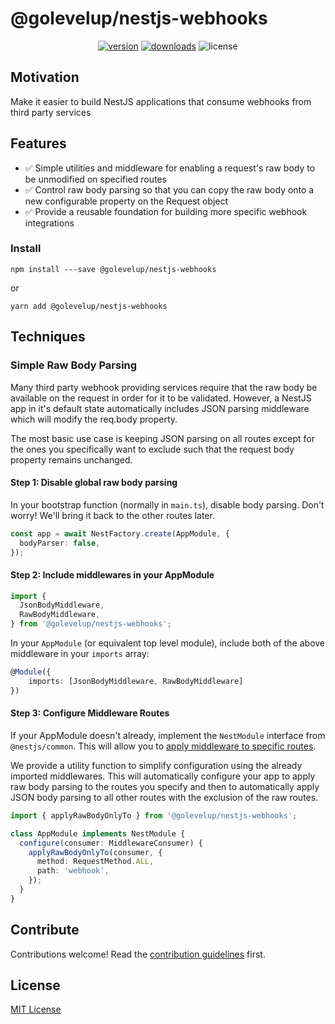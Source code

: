 # @golevelup/nestjs-webhooks

<p align="center">
<a href="https://www.npmjs.com/package/@golevelup/nestjs-webhooks"><img src="https://img.shields.io/npm/v/@golevelup/nestjs-webhooks.svg?style=flat" alt="version" /></a>
<a href="https://www.npmjs.com/package/@golevelup/nestjs-webhooks"><img alt="downloads" src="https://img.shields.io/npm/dt/@golevelup/nestjs-webhooks.svg?style=flat"></a>
<img alt="license" src="https://img.shields.io/npm/l/@golevelup/nestjs-webhooks.svg">
</p>

## Motivation

Make it easier to build NestJS applications that consume webhooks from third party services

## Features

- ✅ Simple utilities and middleware for enabling a request's raw body to be unmodified on specified routes
- ✅ Control raw body parsing so that you can copy the raw body onto a new configurable property on the Request object
- ✅ Provide a reusable foundation for building more specific webhook integrations

### Install

`npm install ---save @golevelup/nestjs-webhooks`

or

`yarn add @golevelup/nestjs-webhooks`

## Techniques

### Simple Raw Body Parsing

Many third party webhook providing services require that the raw body be available on the request in order for it to be validated. However, a NestJS app in it's default state automatically includes JSON parsing middleware which will modify the req.body property.

The most basic use case is keeping JSON parsing on all routes except for the ones you specifically want to exclude such that the request body property remains unchanged.

#### Step 1: Disable global raw body parsing

In your bootstrap function (normally in `main.ts`), disable body parsing. Don't worry! We'll bring it back to the other routes later.

```typescript
const app = await NestFactory.create(AppModule, {
  bodyParser: false,
});
```

#### Step 2: Include middlewares in your AppModule

```typescript
import {
  JsonBodyMiddleware,
  RawBodyMiddleware,
} from '@golevelup/nestjs-webhooks';
```

In your `AppModule` (or equivalent top level module), include both of the above middleware in your `imports` array:

```typescript
@Module({
    imports: [JsonBodyMiddleware, RawBodyMiddleware]
})
```

#### Step 3: Configure Middleware Routes

If your AppModule doesn't already, implement the `NestModule` interface from `@nestjs/common`. This will allow you to [apply middleware to specific routes](https://docs.nestjs.com/middleware#applying-middleware).

We provide a utility function to simplify configuration using the already imported middlewares. This will automatically configure your app to apply raw body parsing to the routes you specify and then to automatically apply JSON body parsing to all other routes with the exclusion of the raw routes.

```typescript
import { applyRawBodyOnlyTo } from '@golevelup/nestjs-webhooks';

class AppModule implements NestModule {
  configure(consumer: MiddlewareConsumer) {
    applyRawBodyOnlyTo(consumer, {
      method: RequestMethod.ALL,
      path: 'webhook',
    });
  }
}
```

## Contribute

Contributions welcome! Read the [contribution guidelines](../../CONTRIBUTING.md) first.

## License

[MIT License](../../LICENSE)
